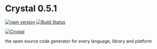 # Crystal 0.5.1

[![npm version](https://badge.fury.io/js/crystal.svg)](http://badge.fury.io/js/crystal)
[![Build Status](https://travis-ci.org/crystal/crystal.svg?branch=master)](https://travis-ci.org/crystal/crystal)

[![Crystal](http://crystal.sh/images/crystal.svg)](http://crystal.sh)

the open source code generator for every language, library and platform